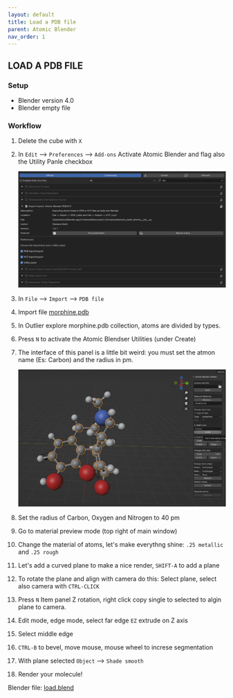 ```yaml
---
layout: default
title: Load a PDB file
parent: Atomic Blender
nav_order: 1
---
```


## LOAD A PDB FILE

### Setup

 * Blender version 4.0
 * Blender empty file


### Workflow

1. Delete the cube with `X`
2. In `Edit` --> `Preferences` --> `Add-ons` Activate Atomic Blender and flag also the Utility Panle checkbox

    ![AtomicBlender Panel](../../assets/images/AtomicBlender_Panel.png)

3. In `File` --> `Import` --> `PDB file`
4. Import file [morphine.pdb](https://raw.githubusercontent.com/tucano/blender4science/main/course_material/Atomic_Blender/01_load_pdb/morphine.pdb)
5. In Outlier explore morphine.pdb collection, atoms are divided by types.
6. Press `N` to activate the Atomic Blendser Utilities (under Create)
7. The interface of this panel is a little bit weird: you must set the atmon name (Es: Carbon) and the radius in pm.

    ![AtomicBlender Utils panel](../../assets/images/AtomicBlender_Utils.png)

8. Set the radius of Carbon, Oxygen and Nitrogen to 40 pm 
9. Go to material preview mode (top right of main window)
10. Change the material of atoms, let's make everythng shine: `.25 metallic` and `.25 rough`
11. Let's add a curved plane to make a nice render, `SHIFT-A` to add a plane
12. To rotate the plane and align with camera do this: Select plane, select also camera with `CTRL-CLICK`
13. Press `N` Item panel Z rotation, right click copy single to selected to algin plane to camera.
14. Edit mode, edge mode, select far edge `EZ` extrude on Z axis
15. Select middle edge
16. `CTRL-B` to bevel, move mouse, mouse wheel to increse segmentation
17. With plane selected `Object` --> `Shade smooth`
18. Render your molecule!

Blender file: [load.blend](https://github.com/tucano/blender4science/raw/main/course_material/Atomic_Blender/01_load_pdb/01_load_pdb.blend)

